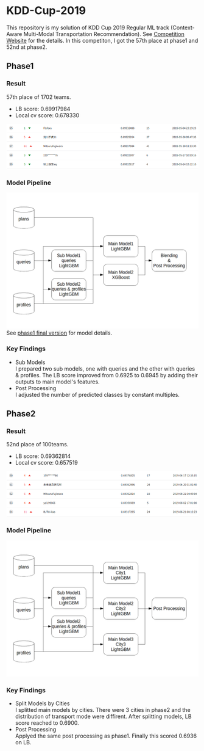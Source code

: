 # KDD-Cup-2019  
 This repository is my solution of KDD Cup 2019 Regular ML track
(Context-Aware Multi-Modal Transportation Recommendation).
See [Competition Website](https://dianshi.baidu.com/competition/29/rule)
for the details.
In this competiton, I got the 57th place at phase1 and 52nd at phase2.
## Phase1
### Result
57th place of 1702 teams.
- LB score: 0.69917984
- Local cv score: 0.678330

![lb_phase1](img/lb_phase1.png)

### Model Pipeline
![phase1_model_pipeline](img/phase1_model_pipeline.png)
See [phase1 final version](https://github.com/MitsuruFujiwara/KDD-Cup-2019/tree/7f538fd0785118cd6e8fd120023152872357023e) for model details.

### Key Findings
- Sub Models  
I prepared two sub models, one with queries and the other with queries & profiles.
The LB score improved from 0.6925 to 0.6945 by adding their outputs to main model's features.
- Post Processing  
I adjusted the number of predicted classes by constant multiples.

## Phase2
### Result
52nd place of 100teams.
- LB score: 0.69362814
- Local cv score: 0.657519

![lb_phase2](img/lb_phase2.png)

### Model Pipeline
![phase2_model_pipeline](img/phase2_model_pipeline.png)

### Key Findings
- Split Models by Cities  
I splitted main models by cities.
There were 3 cities in phase2 and the distribution of transport mode were diffirent.
After splitting models, LB score reached to 0.6900.
- Post Processing  
Applyed the same post processing as phase1.
Finally this scored 0.6936 on LB.
